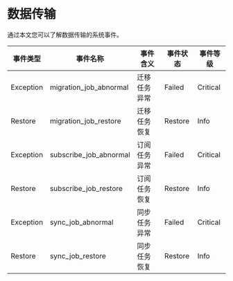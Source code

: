 # 数据传输

通过本文您可以了解数据传输的系统事件。

|事件类型|事件名称|事件含义|事件状态|事件等级|
|----|----|----|----|----|
|Exception|migration\_job\_abnormal|迁移任务异常|Failed|Critical|
|Restore|migration\_job\_restore|迁移任务恢复|Restore|Info|
|Exception|subscribe\_job\_abnormal|订阅任务异常|Failed|Critical|
|Restore|subscribe\_job\_restore|订阅任务恢复|Restore|Info|
|Exception|sync\_job\_abnormal|同步任务异常|Failed|Critical|
|Restore|sync\_job\_restore|同步任务恢复|Restore|Info|

